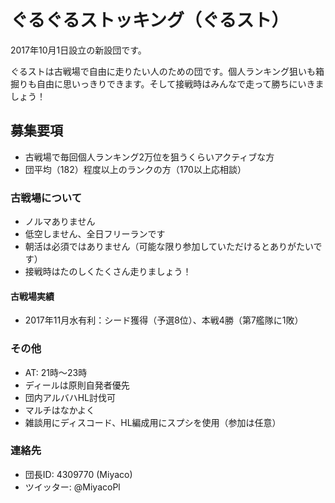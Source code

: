 # ぐるぐるストッキング（ぐるスト）

2017年10月1日設立の新設団です。

ぐるストは古戦場で自由に走りたい人のための団です。個人ランキング狙いも箱掘りも自由に思いっきりできます。そして接戦時はみんなで走って勝ちにいきましょう！

## 募集要項

* 古戦場で毎回個人ランキング2万位を狙うくらいアクティブな方
* 団平均（182）程度以上のランクの方（170以上応相談）

### 古戦場について

* ノルマありません
* 低空しません、全日フリーランです
* 朝活は必須ではありません（可能な限り参加していただけるとありがたいです）
* 接戦時はたのしくたくさん走りましょう！

#### 古戦場実績

* 2017年11月水有利：シード獲得（予選8位）、本戦4勝（第7艦隊に1敗）

### その他

* AT: 21時〜23時
* ディールは原則自発者優先
* 団内アルバハHL討伐可
* マルチはなかよく
* 雑談用にディスコード、HL編成用にスプシを使用（参加は任意）

### 連絡先

* 団長ID: 4309770 (Miyaco)
* ツイッター: @MiyacoPl
